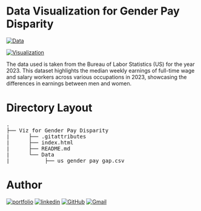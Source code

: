 # Data Visualization for Gender Pay Disparity

[![Data](https://img.shields.io/badge/data-000?style=for-the-badge&-fi&logoColor=white)](https://www.bls.gov/opub/ted/2024/womens-earnings-were-83-6-percent-of-mens-in-2023.htm#:~:text=Women%20who%20were%20full%2Dtime,time%20wage%20and%20salary%20workers.)

[![Visualization](https://img.shields.io/badge/visualization-000?style=for-the-badge&-fi&logoColor=white)](https://viz-for-gender-pay-disparity.vercel.app/)

The data used is taken from the Bureau of Labor Statistics (US) for the year 2023. This dataset highlights the median weekly earnings of full-time wage and salary workers across various occupations in 2023, showcasing the differences in earnings between men and women.

# Directory Layout

<pre>
.
├── Viz for Gender Pay Disparity
|      ├── .gitattributes
|      ├── index.html
|      ├── README.md
|      └── Data
|           ├── us_gender_pay_gap.csv
</pre>

# Author

[![portfolio](https://img.shields.io/badge/my_portfolio-000?style=for-the-badge&logo=ko-fi&logoColor=white)](https://aham18113.vercel.app/)
[![linkedin](https://img.shields.io/badge/linkedin-0A66C2?style=for-the-badge&logo=linkedin&logoColor=white)](https://www.linkedin.com/in/aham-gupta-18a02a202/)
[![GitHub](https://img.shields.io/badge/GitHub-100000?style=for-the-badge&logo=github&logoColor=white)](https://github.com/aham-18113)
[![Gmail](https://img.shields.io/badge/Gmail-D14836?style=for-the-badge&logo=gmail&logoColor=white)](mailto:ahamgupta18113@gmail.com)
